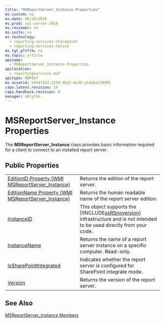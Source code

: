 ```yaml
---
title: "MSReportServer_Instance Properties"
ms.custom: na
ms.date: 06/29/2016
ms.prod: sql-server-2016
ms.reviewer: na
ms.suite: na
ms.technology: 
  - reporting-services-sharepoint
  - reporting-services-native
ms.tgt_pltfrm: na
ms.topic: article
apiname: 
  - MSReportServer_Instance Properties
apilocation: 
  - reportingservices.mof
apitype: MOFDef
ms.assetid: b494fd52-22f0-46af-be35-a1de8a138d95
caps.latest.revision: 19
caps.handback.revision: 0
manager: mblythe
---
```

# MSReportServer_Instance Properties
The **MSReportServer_Instance** class provides basic information required for a client to connect to an installed report server.  
  
## Public Properties  
  
|||  
|-|-|  
|[EditionID Property (WMI MSReportServer_Instance)](../../Topics/TopicNameNotContainA/EditionID-Property--WMI-MSReportServer_Instance-.md)|Returns the edition of the report server.|  
|[EditionName Property (WMI MSReportServer_Instance)](../../Topics/TopicNameNotContainA/EditionName-Property--WMI-MSReportServer_Instance-.md)|Returns the human readable name of the report server edition.|  
|[InstanceID](../../Topics/TopicNameNotContainA/InstanceID-Property--WMI-MSReportServer_Instance-.md)|This object supports the [!INCLUDE[ssRSnoversion](../../Topics/TopicNameContainA/tokens/ssRSnoversion_md.md)] infrastructure and is not intended to be used directly from your code.|  
|[InstanceName](../../Topics/TopicNameNotContainA/InstanceName-Property--WMI-MSReportServer_Instance-.md)|Returns the name of a report server instance on a specific computer. Read-only.|  
|[IsSharePointIntegrated](../../Topics/TopicNameNotContainA/IsSharePointIntegrated-Property--WMI-MSReportServer_Instance-.md)|Indicates whether the report server is configured for SharePoint integrate mode.|  
|[Version](../../Topics/TopicNameNotContainA/Version-Property--WMI-MSReportServer_Instance-.md)|Returns the version of the report server.|  
  
## See Also  
 [MSReportServer_Instance Members](../../Topics/TopicNameNotContainA/MSReportServer_Instance-Members.md)